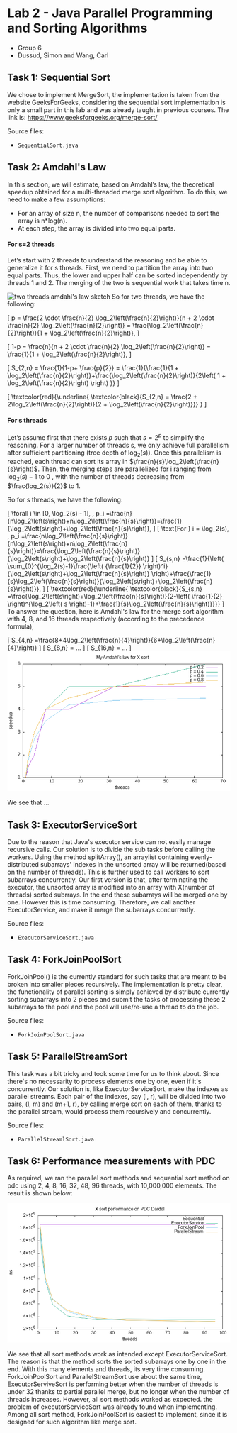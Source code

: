 # Lab 2 - Java Parallel Programming and Sorting Algorithms
- Group 6
- Dussud, Simon and Wang, Carl

## Task 1: Sequential Sort
We chose to implement MergeSort, the implementation is taken from the website GeeksForGeeks, considering the sequential sort implementation is only a small part in this lab and was already taught in previous courses. The link is: https://www.geeksforgeeks.org/merge-sort/

Source files:

- `SequentialSort.java`

## Task 2: Amdahl's Law

In this section, we will estimate, based on Amdahl’s law, the theoretical speedup obtained for a multi-threaded merge sort algorithm. To do this, we need to make a few assumptions: 
-   For an array of size n, the number of comparisons needed to sort the array is n*log(n).
- At each step, the array is divided into two equal parts.

#### For s=2 threads
Let’s start with 2 threads to understand the reasoning and be able to generalize it for s threads. First, we need to partition the array into two equal parts. Thus, the lower and upper half can be sorted independently by threads 1 and 2. The merging of the two is sequential work that takes time n.

![two threads amdahl's law sketch](data/2threadsAmdahl.png)
So for two threads, we have the following:

\[
p = \frac{2 \cdot \frac{n}{2}  \log_2\left(\frac{n}{2}\right)}{n + 2 \cdot \frac{n}{2}  \log_2\left(\frac{n}{2}\right)} = \frac{\log_2\left(\frac{n}{2}\right)}{1 + \log_2\left(\frac{n}{2}\right)},
\]

\[
1-p = \frac{n}{n + 2 \cdot \frac{n}{2}  \log_2\left(\frac{n}{2}\right)} = \frac{1}{1 + \log_2\left(\frac{n}{2}\right)},
\]

\[
S_{2,n} = \frac{1}{1-p+ \frac{p}{2}} = \frac{1}{\frac{1}{1 + \log_2\left(\frac{n}{2}\right)}+\frac{\log_2\left(\frac{n}{2}\right)}{2\left( 1 + \log_2\left(\frac{n}{2}\right) \right) }}
\]

\[
\textcolor{red}{\underline{ \textcolor{black}{S_{2,n}  = \frac{2 + 2\log_2\left(\frac{n}{2}\right)}{2 + \log_2\left(\frac{n}{2}\right)}}}
}
\]

#### For s threads

Let’s assume first that there exists $p$ such that $s = 2^p$ to simplify the reasoning. For a larger number of threads s, we only achieve full parallelism after sufficient partitioning (tree depth of $\log_2 (s)$). Once this parallelism is reached, each thread can sort its array in $\frac{n}{s}\log_2\left(\frac{n}{s}\right)$. Then, the merging steps are parallelized for i ranging from $\log_2 (s)-1$ to $0$ , with the number of threads decreasing from $\frac{log_2(s)}{2}$ to 1.

So for s threads, we have the following:

\[
\forall i \in [0, \log_2(s) - 1], \, p_i =\frac{n}{n\log_2\left(s\right)+n\log_2\left(\frac{n}{s}\right)}=\frac{1}{\log_2\left(s\right)+\log_2\left(\frac{n}{s}\right)},
\]
\[
\text{For } i = \log_2(s), \, p_i =\frac{n\log_2\left(\frac{n}{s}\right)}{n\log_2\left(s\right)+n\log_2\left(\frac{n}{s}\right)}=\frac{\log_2\left(\frac{n}{s}\right)}{\log_2\left(s\right)+\log_2\left(\frac{n}{s}\right)}
\]
\[
S_{s,n} =\frac{1}{\left( \sum_{0}^{\log_2(s)-1}\frac{\left( {\frac{1}{2}} \right)^i}{\log_2\left(s\right)+\log_2\left(\frac{n}{s}\right)} \right)+\frac{\frac{1}{s}\log_2\left(\frac{n}{s}\right)}{\log_2\left(s\right)+\log_2\left(\frac{n}{s}\right)}},
\]
\[
\textcolor{red}{\underline{ \textcolor{black}{S_{s,n} =\frac{\log_2\left(s\right)+\log_2\left(\frac{n}{s}\right)}{2-\left( \frac{1}{2} \right)^{\log_2\left( s \right)-1}+\frac{1}{s}\log_2\left(\frac{n}{s}\right)}}}}
\]
To answer the question, here is  Amdahl's law for the merge sort algorithm with 4, 8, and 16 threads respectively (according to the precedence formula),

\[
S_{4,n} =\frac{8+4\log_2\left(\frac{n}{4}\right)}{6+\log_2\left(\frac{n}{4}\right)}
\]
\[
S_{8,n} = ...
\]
\[
S_{16,n} = ...
\]
![amdahl's law plot](data/amdahl.png)

We see that ...

## Task 3: ExecutorServiceSort
Due to the reason that Java's executor service can not easily manage recursive calls. Our solution is to divide the sub tasks before calling the workers. Using the method splitArray(), an arraylist containing evenly-distributed subarrays' indexes in the unsorted array will be returned(based on the number of threads). This is further used to call workers to sort subarrays concurrently. Our first version is that, after terminating the executor, the unsorted array is modified into an array with X(number of threads) sorted subrrays. In the end these subarrays will be merged one by one. However this is time consuming. Therefore, we call another ExecutorService, and make it merge the subarrays concurrently.

Source files:

- `ExecutorServiceSort.java`

## Task 4: ForkJoinPoolSort
ForkJoinPool() is the currently standard for such tasks that are meant to be broken into smaller pieces recursively. The implementation is pretty clear, the functionality of parallel sorting is simply achieved by distribute currently sorting subarrays into 2 pieces and submit the tasks of processing these 2 subarrays to the pool and the pool will use/re-use a thread to do the job. 

Source files:

- `ForkJoinPoolSort.java`

## Task 5: ParallelStreamSort
This task was a bit tricky and took some time for us to think about. Since there's no necessarity to process elements one by one, even if it's concurrently. Our solution is, like ExecutorServiceSort, make the indexes as parallel streams. Each pair of the indexes, say (l, r), will be divided into two pairs, (l, m) and (m+1, r), by calling merge sort on each of them, thanks to the parallel stream, would process them recursively and concurrently. 

Source files:

- `ParallelStreamlSort.java`

## Task 6: Performance measurements with PDC

As required, we ran the parallel sort methods and sequential sort method on pdc using 2, 4, 8, 16, 32, 48, 96 threads, with 10,000,000 elements. The result is shown below:

![pdc plot](data/pdc.png)

We see that all sort methods work as intended except ExecutorServiceSort. The reason is that the method sorts the sorted subarrays one by one in the end. With this many elements and threads, its very time consuming. ForkJoinPoolSort and ParallelStreamSort use about the same time, ExecutorServiveSort is performing better when the number of threads is under 32 thanks to partial parallel merge, but no longer when the number of threads increases. However, all sort methods worked as expected. the problem of executorServiceSort was already found when implementing. Among all sort method, ForkJoinPoolSort is easiest to implement, since it is designed for such algorithm like merge sort.
